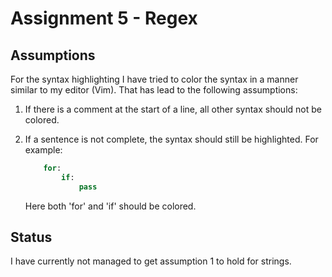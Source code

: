 # Assignment 5 - Regex

## Assumptions
For the syntax highlighting I have tried to color the syntax in a manner
similar to my editor (Vim). That has lead to the following assumptions:

1. If there is a comment at the start of a line, all other syntax should
   not be colored.
2. If a sentence is not complete, the syntax should still be highlighted.
   For example:

   ```Python
       for:
           if:
               pass
   ```

    Here both 'for' and 'if' should be colored.

## Status
I have currently not managed to get assumption 1 to hold for strings.
